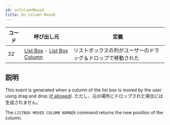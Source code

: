 ```yaml
---
id: onColumnMoved
title: On Column Moved
---
```


| コード | 呼び出し元                                                                                                                   | 定義                             |
| --- | ----------------------------------------------------------------------------------------------------------------------- | ------------------------------ |
| 32  | [List Box](../FormObjects/listbox_overview.md) - [List Box Column](../FormObjects/listbox_overview.md#list-box-columns) | リストボックスの列がユーザーのドラッグ＆ドロップで移動された |

## 説明

This event is generated when a column of the list box is moved by the user using drag and drop ([if allowed](../FormObjects/properties_ListBox.md#locked-columns-and-static-columns)). ただし、元の場所にドロップされた場合には生成されません。

The `LISTBOX MOVED COLUMN NUMBER` command returns the new position of the column.
